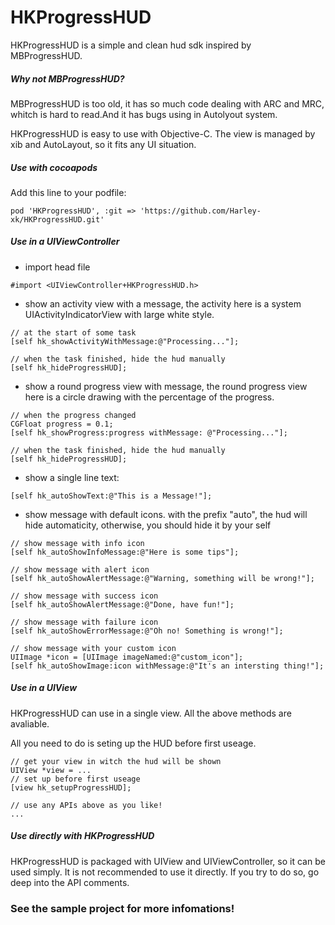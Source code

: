 # HKProgressHUD

HKProgressHUD is a simple and clean hud sdk inspired by MBProgressHUD.

##### Why not MBProgressHUD?
MBProgressHUD is too old, it has so much code dealing with ARC and MRC, whitch is hard to read.And it has bugs using in Autolyout system.

HKProgressHUD is easy to use with Objective-C. 
The view is managed by xib and AutoLayout, so it fits any UI situation.

##### Use with cocoapods
Add this line to your podfile:

```
pod 'HKProgressHUD', :git => 'https://github.com/Harley-xk/HKProgressHUD.git'
```
##### Use in a UIViewController

* import head file

```objc
#import <UIViewController+HKProgressHUD.h>
```
* show an activity view with a message, the activity here is a system  UIActivityIndicatorView with large white style.

```objc
// at the start of some task
[self hk_showActivityWithMessage:@"Processing..."];

// when the task finished, hide the hud manually
[self hk_hideProgressHUD];
```

* show a round progress view with message, the round progress view here is a circle drawing with the percentage of the progress.

```objc
// when the progress changed
CGFloat progress = 0.1;
[self hk_showProgress:progress withMessage: @"Processing..."];

// when the task finished, hide the hud manually
[self hk_hideProgressHUD];

```

* show a single line text:

```objc
[self hk_autoShowText:@"This is a Message!"];
```
* show message with default icons. with the prefix "auto", the hud will hide automaticity, otherwise, you should hide it by your self

```objc
// show message with info icon
[self hk_autoShowInfoMessage:@"Here is some tips"];

// show message with alert icon
[self hk_autoShowAlertMessage:@"Warning, something will be wrong!"];

// show message with success icon
[self hk_autoShowAlertMessage:@"Done, have fun!"];

// show message with failure icon
[self hk_autoShowErrorMessage:@"Oh no! Something is wrong!"];

// show message with your custom icon
UIImage *icon = [UIImage imageNamed:@"custom_icon"];
[self hk_autoShowImage:icon withMessage:@"It's an intersting thing!"];
```

##### Use in a UIView
HKProgressHUD can use in a single view. All the above methods are avaliable.

All you need to do is seting up the HUD before first useage.

```objc
// get your view in witch the hud will be shown
UIView *view = ...
// set up before first useage
[view hk_setupProgressHUD];

// use any APIs above as you like!
...
```

##### Use directly with HKProgressHUD
HKProgressHUD is packaged with UIView and UIViewController, so it can be used simply. It is not recommended to use it directly. If you try to do so, go deep into the API comments.

### See the sample project for more infomations!
